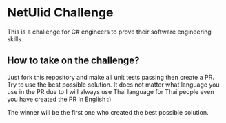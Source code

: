 # NetUlid Challenge

This is a challenge for C# engineers to prove their software engineering skills.

## How to take on the challenge?

Just fork this repository and make all unit tests passing then create a PR. Try to use the best possible solution. It does not matter what language you use in the PR due to I will always use Thai language for Thai people even you have created the PR in English :)

The winner will be the first one who created the best possible solution.
